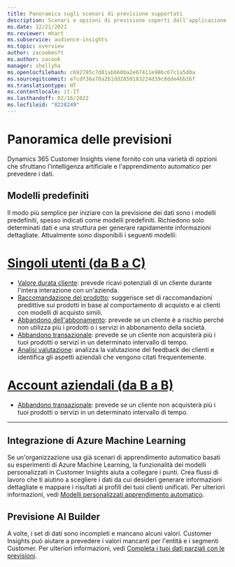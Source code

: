 ```yaml
---
title: Panoramica sugli scenari di previsione supportati
description: Scenari e opzioni di previsione coperti dall'applicazione Dynamics 365 Customer Insights.
ms.date: 12/21/2021
ms.reviewer: mhart
ms.subservice: audience-insights
ms.topic: overview
author: zacookmsft
ms.author: zacook
manager: shellyha
ms.openlocfilehash: c692785c7d81ab660ba2e07411e986c67c1a5d0a
ms.sourcegitcommit: e7cdf36a78a2b1dd2850183224d39c8dde46b26f
ms.translationtype: HT
ms.contentlocale: it-IT
ms.lasthandoff: 02/16/2022
ms.locfileid: "8228249"
---
```

# <a name="predictions-overview"></a>Panoramica delle previsioni

Dynamics 365 Customer Insights viene fornito con una varietà di opzioni che sfruttano l'intelligenza artificiale e l'apprendimento automatico per prevedere i dati. 

## <a name="out-of-box-models"></a>Modelli predefiniti

Il modo più semplice per iniziare con la previsione dei dati sono i modelli predefiniti, spesso indicati come modelli predefiniti. Richiedono solo determinati dati e una struttura per generare rapidamente informazioni dettagliate. Attualmente sono disponibili i seguenti modelli: 

# <a name="individual-consumers-b-to-c"></a>[Singoli utenti (da B a C)](#tab/b2c)

- [Valore durata cliente](predict-customer-lifetime-value.md): prevede ricavi potenziali di un cliente durante l'intera interazione con un'azienda.
- [Raccomandazione del prodotto](predict-product-recommendation.md): suggerisce set di raccomandazioni predittive sui prodotti in base al comportamento di acquisto e ai clienti con modelli di acquisto simili.
- [Abbandono dell'abbonamento](predict-subscription-churn.md): prevede se un cliente è a rischio perché non utilizza più i prodotti o i servizi in abbonamento della società.
- [Abbandono transazionale](predict-transactional-churn.md): prevede se un cliente non acquisterà più i tuoi prodotti o servizi in un determinato intervallo di tempo.
- [Analisi valutazione](sentiment-analysis.md): analizza la valutazione del feedback dei clienti e identifica gli aspetti aziendali che vengono citati frequentemente.

# <a name="business-accounts-b-to-b"></a>[Account aziendali (da B a B)](#tab/b2b)

- [Abbandono transazionale](predict-transactional-churn.md): prevede se un cliente non acquisterà più i tuoi prodotti o servizi in un determinato intervallo di tempo.

---


## <a name="azure-machine-learning-integration"></a>Integrazione di Azure Machine Learning

Se un'organizzazione usa già scenari di apprendimento automatico basati su esperimenti di Azure Machine Learning, la funzionalità dei modelli personalizzati in Customer Insights aiuta a collegare i punti. Crea flussi di lavoro che ti aiutino a scegliere i dati da cui desideri generare informazioni dettagliate e mappare i risultati ai profili dei tuoi clienti unificati. Per ulteriori informazioni, vedi [Modelli personalizzati apprendimento automatico](custom-models.md).

## <a name="ai-builder-prediction"></a>Previsione AI Builder

A volte, i set di dati sono incompleti e mancano alcuni valori. Customer Insights può aiutare a prevedere i valori mancanti per l'entità e i segmenti Customer. Per ulteriori informazioni, vedi [Completa i tuoi dati parziali con le previsioni](predictions.md).

